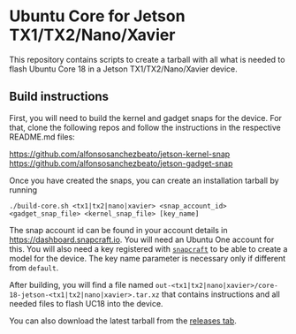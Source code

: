 # Ubuntu Core for Jetson TX1/TX2/Nano/Xavier

This repository contains scripts to create a tarball with all what is
needed to flash Ubuntu Core 18 in a Jetson TX1/TX2/Nano/Xavier device.

## Build instructions

First, you will need to build the kernel and gadget snaps for the
device.  For that, clone the following repos and follow the
instructions in the respective README.md files:

<https://github.com/alfonsosanchezbeato/jetson-kernel-snap>
<https://github.com/alfonsosanchezbeato/jetson-gadget-snap>

Once you have created the snaps, you can create an installation tarball
by running

`./build-core.sh <tx1|tx2|nano|xavier> <snap_account_id> <gadget_snap_file> <kernel_snap_file> [key_name]`

The snap account id can be found in your account details in
<https://dashboard.snapcraft.io>. You will need an Ubuntu One account
for this. You will also need a key registered with
[`snapcraft`](https://docs.snapcraft.io/snapcraft-overview/8940) to be
able to create a model for the device. The key name parameter is
necessary only if different from `default`.

After building, you will find a file named
`out-<tx1|tx2|nano|xavier>/core-18-jetson-<tx1|tx2|nano|xavier>.tar.xz`
that contains instructions and all needed files to flash UC18 into the
device.

You can also download the latest tarball from the [releases tab](
https://github.com/alfonsosanchezbeato/jetson-ubuntu-core/releases).
